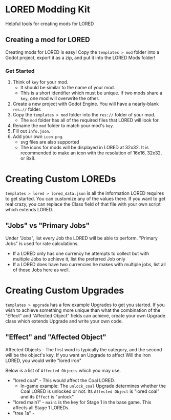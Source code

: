 # LORED Modding Kit
Helpful tools for creating mods for LORED

## Creating a mod for LORED
Creating mods for LORED is easy! Copy the `templates > mod` folder into a Godot project, export it as a zip, and put it into the LORED Mods folder!

### Get Started
1. Think of `key` for your mod.
	- It should be similar to the name of your mod.
	- This is a short identifier which must be unique. If two mods share a `key`, one mod will overwrite the other.
2. Create a new project with Godot Engine. You will have a nearly-blank `res://` folder.
3. Copy the `templates > mod` folder into the `res://` folder of your mod.
	- The `mod` folder has all of the required files that LORED will look for.
4. Rename the `mod` folder to match your mod's `key`.
5. Fill out `info.json`.
6. Add your own `icon.png`.
	- svg files are also supported
	- The icons for mods will be displayed in LORED at 32x32. It is recommended to make an icon with the resolution of 16x16, 32x32, or 8x8.

# Creating Custom LOREDs
`templates > lored > lored_data.json` is all the information LORED requires to get started. You can customize any of the values there.
If you want to get real crazy, you can replace the Class field of that file with your own script which extends LORED.

## "Jobs" vs "Primary Jobs"
Under "Jobs", list every Job the LORED will be able to perform.
"Primary Jobs" is used for rate calculations.
- If a LORED only has one currency he attempts to collect but with multiple Jobs to achieve it, list the preferred Job only
- If a LORED does have two currencies he makes with multiple jobs, list all of those Jobs here as well.

# Creating Custom Upgrades
`templates > upgrade` has a few example Upgrades to get you started.
If you wish to achieve something more unique than what the combination of the "Effect" and "Affected Object" fields can achieve, create your own Upgrade class which extends Upgrade and write your own code.

## "Effect" and "Affected Object"
Affected Objects
	- The first word is typically the category, and the second will be the object's key. If you want an Upgrade to affect Will the Iron LORED, you would write "lored iron"

Below is a list of `Affected Objects` which you may use.
- "lored coal" - This would affect the Coal LORED.
	- In-game example: The `unlock_coal` Upgrade determines whether the Coal LORED is unlocked or not. Its `Affected Object` is "lored coal" and its `Effect` is "unlock"
- "lored main1" - `main1` is the key for Stage 1 in the base game. This affects all Stage 1 LOREDs.
- "tree 1a" - 
